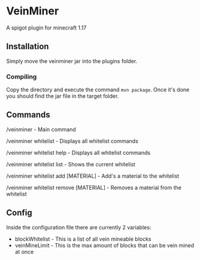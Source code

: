 # VeinMiner
A spigot plugin for minecraft 1.17

## Installation
Simply move the veinminer jar into the plugins folder.

### Compiling
Copy the directory and execute the command ``mvn package``. Once it's done you should find the jar file in the target folder.

## Commands
/veinminer - Main command

/veinminer whitelist - Displays all whitelist commands

/veinminer whitelist help - Displays all whitelist commands

/veinminer whitelist list - Shows the current whitelist

/veinminer whitelist add [MATERIAL] - Add's a material to the whitelist

/veinminer whitelist remove [MATERIAL] - Removes a material from the whitelist

## Config 

Inside the configuration file there are currently 2 variables:
- blockWhitelist - This is a list of all vein mineable blocks
- veinMineLimit - This is the max amount of blocks that can be vein mined at once